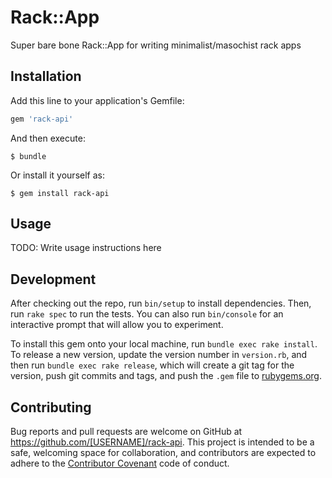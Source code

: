 # Rack::App

Super bare bone Rack::App for writing minimalist/masochist rack apps
 
## Installation

Add this line to your application's Gemfile:

```ruby
gem 'rack-api'
```

And then execute:

    $ bundle

Or install it yourself as:

    $ gem install rack-api

## Usage

TODO: Write usage instructions here

## Development

After checking out the repo, run `bin/setup` to install dependencies. Then, run `rake spec` to run the tests. You can also run `bin/console` for an interactive prompt that will allow you to experiment.

To install this gem onto your local machine, run `bundle exec rake install`. To release a new version, update the version number in `version.rb`, and then run `bundle exec rake release`, which will create a git tag for the version, push git commits and tags, and push the `.gem` file to [rubygems.org](https://rubygems.org).

## Contributing

Bug reports and pull requests are welcome on GitHub at https://github.com/[USERNAME]/rack-api. This project is intended to be a safe, welcoming space for collaboration, and contributors are expected to adhere to the [Contributor Covenant](contributor-covenant.org) code of conduct.

